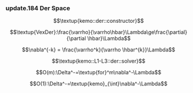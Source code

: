 ### update.184 Der Space

$$\textup{kemo::der::constructor}$$

$$\textup{VexDer}:\frac{\varrho}{\varrho\hbar}\Lambda\ge\frac{\partial}{\partial \hbar}\Lambda$$

$$\nabla^{-k} = \frac{\varrho^k}{\varrho \hbar^{k}}\Lambda$$

$$\textup{kemo::L1-L3::der::solver}$$

$$O(m):\Delta^-=\textup{for}^m\nabla^-\Lambda$$

$$O(1):\Delta^-=\textup{kemo}_{\int}\nabla^-\Lambda$$
